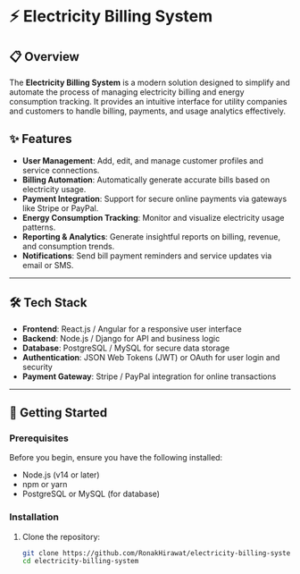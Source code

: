 # ⚡ Electricity Billing System

## 📋 Overview

The **Electricity Billing System** is a modern solution designed to simplify and automate the process of managing electricity billing and energy consumption tracking. It provides an intuitive interface for utility companies and customers to handle billing, payments, and usage analytics effectively.

## ✨ Features

- **User Management**: Add, edit, and manage customer profiles and service connections.
- **Billing Automation**: Automatically generate accurate bills based on electricity usage.
- **Payment Integration**: Support for secure online payments via gateways like Stripe or PayPal.
- **Energy Consumption Tracking**: Monitor and visualize electricity usage patterns.
- **Reporting & Analytics**: Generate insightful reports on billing, revenue, and consumption trends.
- **Notifications**: Send bill payment reminders and service updates via email or SMS.

---

## 🛠️ Tech Stack

- **Frontend**: React.js / Angular for a responsive user interface
- **Backend**: Node.js / Django for API and business logic
- **Database**: PostgreSQL / MySQL for secure data storage
- **Authentication**: JSON Web Tokens (JWT) or OAuth for user login and security
- **Payment Gateway**: Stripe / PayPal integration for online transactions

---

## 🚀 Getting Started

### Prerequisites

Before you begin, ensure you have the following installed:

- Node.js (v14 or later)
- npm or yarn
- PostgreSQL or MySQL (for database)

### Installation

1. Clone the repository:
   ```bash
   git clone https://github.com/RonakHirawat/electricity-billing-system.git
   cd electricity-billing-system
